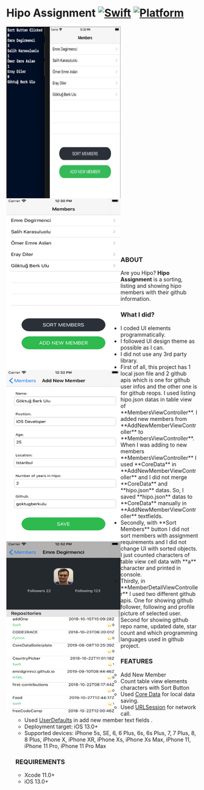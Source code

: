 # Hipo Assignment [![Swift](https://img.shields.io/badge/Swift-5.1+-orange.svg)]() [![Platform](https://img.shields.io/badge/platform-iOS-lightgrey.svg)]()

<img src="/ScreenImages/Screen Shot 2020-03-01 at 12.32.30.png" width="300" height= "450" align= "left"/>&nbsp;
<img src="/ScreenImages/Simulator Screen Shot - iPhone 8 - 2020-03-01 at 12.30.35.png" width="300" height= "450" align= "left"/>&nbsp;<br><br>
<img src="/ScreenImages/Simulator Screen Shot - iPhone 8 - 2020-03-01 at 12.32.36.png" width="300" height= "450" align= "left"/>&nbsp;
<img src="/ScreenImages/Simulator Screen Shot - iPhone 8 - 2020-03-01 at 12.32.54.png" width="300" height= "450" align= "left"/>&nbsp;
<br><br><br><br><br><br><br><br><br><br><br><br><br><br><br><br><br><br><br><br><br><br><br><br><br><br><br><br><br><br><br><br>
  
### ABOUT
Are you Hipo? <b>Hipo Assignment</b> is a sorting, listing and showing hipo members with their github information.

### What I did?
<ul>
<li>I coded UI elements programmatically.</li>
<li>I followed UI design theme as possible as I can.</li> 
<li>I did not use any 3rd party library.</li> 

<li>First of all, this project has 1 local json file and 2 github apis which is one for github user infos and the other one is for github reops. I used listing hipo.json datas in table view of **MembersViewController**. I added new members from **AddNewMemberViewController** to **MembersViewController**. When I was adding to new members **MembersViewController** I used **CoreData** in **AddNewMemberViewController** and I did not merge **CoreData** and **hipo.json** datas. So, I saved **hipo.json** datas to **CoreData** manually in **AddNewMemberViewController** textfields.</li> 

<li>Secondly, with **Sort Members** button I did not sort members with assignment requirements and I did not change UI with sorted objects. I just counted characters of table view cell data with **a** character and printed in console.</li>

<li>Thirdly, in **MemberDetailViewController** I used two different github apis. One for showing github follower, following and profile picture of selected user. Second for showing github repo name, updated date, star count and which programming languages used in github project.</li>

### FEATURES
<ul>
<li>Add New Member</li>
<li>Count table view elements characters with Sort Button</li>
<li>Used <a href = "https://developer.apple.com/documentation/coredata">Core Data</a> for local data saving.
<li>Used <a href = "https://developer.apple.com/documentation/foundation/urlsession">URLSession</a> for network call.
<li>Used <a href = "https://developer.apple.com/documentation/foundation/userdefaults">UserDefaults</a> in add new member text fields .
<li>Deployment target: iOS 13.0+</li>
<li>Supported devices: iPhone 5s, SE, 6, 6 Plus, 6s, 6s Plus, 7, 7 Plus, 8, 8 Plus, iPhone X, iPhone XR, iPhone Xs, iPhone Xs Max, iPhone 11, iPhone 11 Pro, iPhone 11 Pro Max </li>
</ul>

### REQUIREMENTS
<ul><li>Xcode 11.0+</li>
<li>iOS 13.0+</li>
</ul> 
</p>


